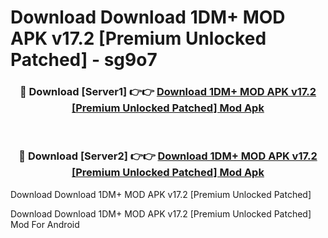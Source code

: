# Download Download 1DM+ MOD APK v17.2 [Premium Unlocked Patched] - sg9o7


<div align="center">
<h3>🔴 Download [Server1] 👉👉 <a href="https://apk-comot.site?title=Download_1DM+_MOD_APK_v17.2_[Premium_Unlocked_Patched]">Download 1DM+ MOD APK v17.2 [Premium Unlocked Patched] Mod Apk</a></h3><br>
<h3>🔴 Download [Server2] 👉👉 <a href="https://apk-comot.site?title=Download_1DM+_MOD_APK_v17.2_[Premium_Unlocked_Patched]">Download 1DM+ MOD APK v17.2 [Premium Unlocked Patched] Mod Apk</a></h3>
</div>



Download Download 1DM+ MOD APK v17.2 [Premium Unlocked Patched] 

Download Download 1DM+ MOD APK v17.2 [Premium Unlocked Patched] Mod For Android